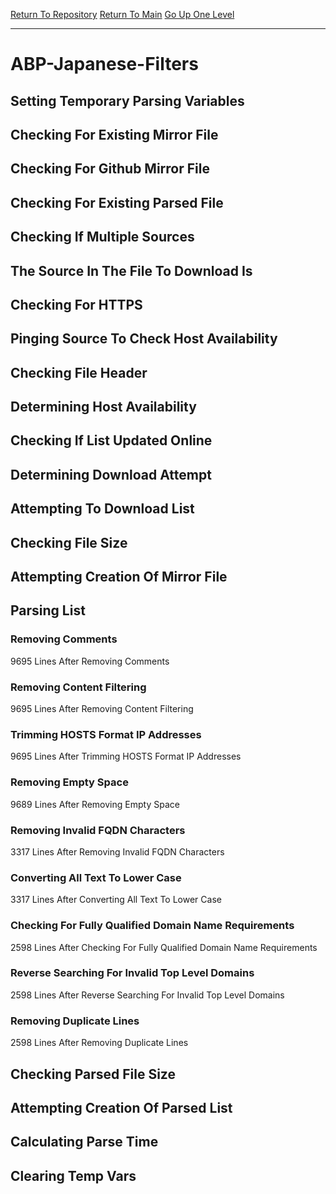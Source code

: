 [Return To Repository](https://github.com/deathbybandaid/piholeparser/)
[Return To Main](https://github.com/deathbybandaid/piholeparser/blob/master/RecentRunLogs/Mainlog.md)
[Go Up One Level](https://github.com/deathbybandaid/piholeparser/blob/master/RecentRunLogs/TopLevelScripts/30-Processing-External-Blacklists.md)
____________________________________
# ABP-Japanese-Filters
## Setting Temporary Parsing Variables
## Checking For Existing Mirror File
## Checking For Github Mirror File
## Checking For Existing Parsed File
## Checking If Multiple Sources
## The Source In The File To Download Is
## Checking For HTTPS
## Pinging Source To Check Host Availability
## Checking File Header
## Determining Host Availability
## Checking If List Updated Online
## Determining Download Attempt
## Attempting To Download List
## Checking File Size
## Attempting Creation Of Mirror File
## Parsing List
### Removing Comments
9695 Lines After Removing Comments
### Removing Content Filtering
9695 Lines After Removing Content Filtering
### Trimming HOSTS Format IP Addresses
9695 Lines After Trimming HOSTS Format IP Addresses
### Removing Empty Space
9689 Lines After Removing Empty Space
### Removing Invalid FQDN Characters
3317 Lines After Removing Invalid FQDN Characters
### Converting All Text To Lower Case
3317 Lines After Converting All Text To Lower Case
### Checking For Fully Qualified Domain Name Requirements
2598 Lines After Checking For Fully Qualified Domain Name Requirements
### Reverse Searching For Invalid Top Level Domains
2598 Lines After Reverse Searching For Invalid Top Level Domains
### Removing Duplicate Lines
2598 Lines After Removing Duplicate Lines
## Checking Parsed File Size
## Attempting Creation Of Parsed List
## Calculating Parse Time
## Clearing Temp Vars
